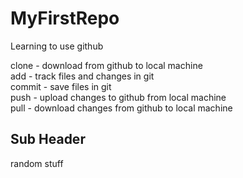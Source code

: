 # MyFirstRepo
Learning to use github

clone - download from github to local machine  
add - track files and changes in git  
commit - save files in git  
push - upload changes to github from local machine  
pull - download changes from github to local machine  


## Sub Header

random stuff